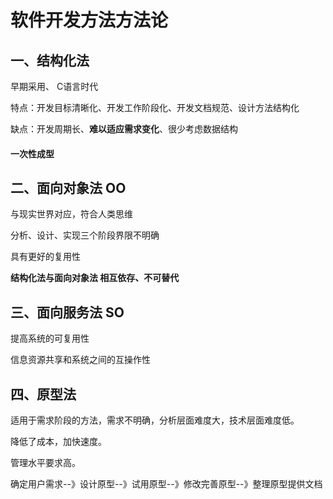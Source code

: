 # 软件开发方法方法论

## 一、结构化法

早期采用、 C语言时代

特点：开发目标清晰化、开发工作阶段化、开发文档规范、设计方法结构化

缺点：开发周期长、**难以适应需求变化**、很少考虑数据结构

#### 一次性成型

## 二、面向对象法 OO

与现实世界对应，符合人类思维

分析、设计、实现三个阶段界限不明确

具有更好的复用性

**结构化法与面向对象法 相互依存、不可替代**

## 三、面向服务法 SO

提高系统的可复用性

信息资源共享和系统之间的互操作性

## 四、原型法

适用于需求阶段的方法，需求不明确，分析层面难度大，技术层面难度低。

降低了成本，加快速度。

管理水平要求高。

确定用户需求--》设计原型--》试用原型--》修改完善原型--》整理原型提供文档













































































































